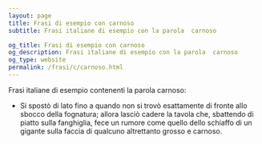 ```yaml
---
layout: page
title: Frasi di esempio con carnoso 
subtitle: Frasi italiane di esempio con la parola  carnoso

og_title: Frasi di esempio con carnoso 
og_description: Frasi italiane di esempio con la parola  carnoso
og_type: website
permalink: /frasi/c/carnoso.html
---
```


Frasi italiane di esempio contenenti la parola carnoso:


- Si spostò di lato fino a quando non si trovò esattamente di fronte allo sbocco della fognatura; allora lasciò cadere la tavola che, sbattendo di piatto sulla fanghiglia, fece un rumore come quello dello schiaffo di un gigante sulla faccia di qualcuno altrettanto grosso e carnoso.
